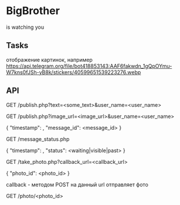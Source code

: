 # BigBrother

is watching you

## Tasks

отображение картинок, например https://api.telegram.org/file/bot418853143:AAF6fakwdn_1gQpOYmu-W7kns0fJSh-yB8k/stickers/40599651539223276.webp

## API

GET /publish.php?text=<some_text>&user_name=<user_name>

GET /publish.php?image_url=<image_url>&user_name=<user_name>

{
    "timestamp": <timestamp>,
    "message_id": <message_id>
}

GET /message_status.php

{
    "timestamp": <timestamp>,
    "status": <waiting|visible|past>
}

GET /take_photo.php?callback_url=<callback_url>

{
    "photo_id": <photo_id>
}

callback - методом POST на данный url отправляет фото

GET /photo/<photo_id>

